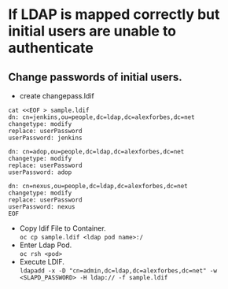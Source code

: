 # If LDAP is mapped correctly but initial users are unable to authenticate
## Change passwords of initial users.
- create changepass.ldif
```
cat <<EOF > sample.ldif
dn: cn=jenkins,ou=people,dc=ldap,dc=alexforbes,dc=net
changetype: modify
replace: userPassword
userPassword: jenkins

dn: cn=adop,ou=people,dc=ldap,dc=alexforbes,dc=net
changetype: modify
replace: userPassword
userPassword: adop

dn: cn=nexus,ou=people,dc=ldap,dc=alexforbes,dc=net
changetype: modify
replace: userPassword
userPassword: nexus
EOF
```
- Copy ldif File to Container.\
``oc cp sample.ldif <ldap pod name>:/``
- Enter Ldap Pod.\
``oc rsh <pod>``
- Execute LDIF.\
``ldapadd -x -D "cn=admin,dc=ldap,dc=alexforbes,dc=net" -w <SLAPD_PASSWORD> -H ldap:// -f sample.ldif  ``



